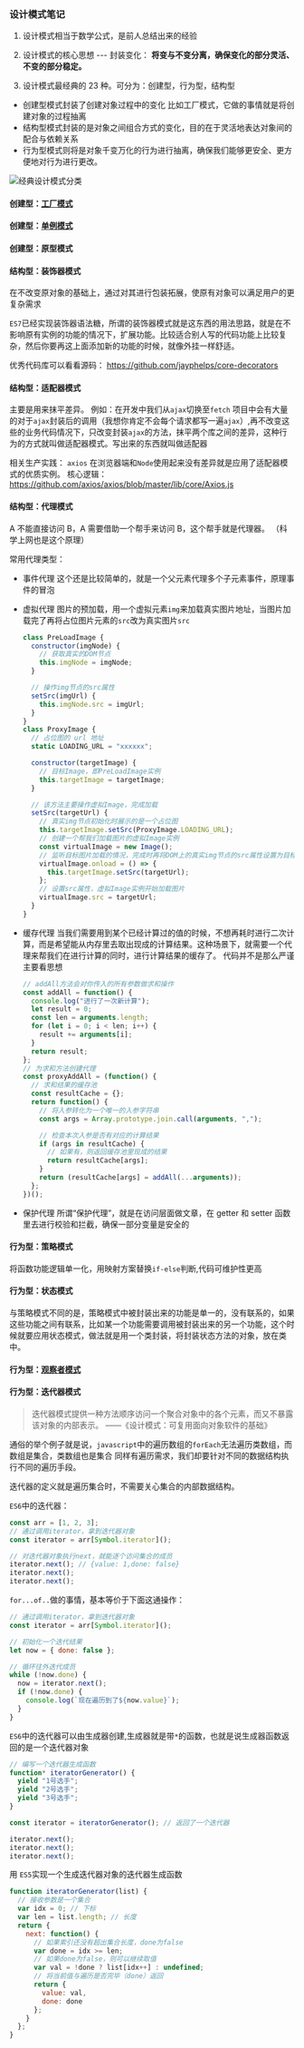 ### 设计模式笔记

1. 设计模式相当于数学公式，是前人总结出来的经验
2. 设计模式的核心思想 --- 封装变化： **将变与不变分离，确保变化的部分灵活、不变的部分稳定。**

3. 设计模式最经典的 23 种。可分为：创建型，行为型，结构型

- 创建型模式封装了创建对象过程中的变化 比如工厂模式，它做的事情就是将创建对象的过程抽离
- 结构型模式封装的是对象之间组合方式的变化，目的在于灵活地表达对象间的配合与依赖关系
- 行为型模式则将是对象千变万化的行为进行抽离，确保我们能够更安全、更方便地对行为进行更改。

![经典设计模式分类](./经典设计模式分类.jpg)

#### 创建型：[工厂模式][1]

#### 创建型：[单例模式][2]

#### 创建型：原型模式

#### 结构型：装饰器模式

在不改变原对象的基础上，通过对其进行包装拓展，使原有对象可以满足用户的更复杂需求

`ES7`已经实现装饰器语法糖，所谓的装饰器模式就是这东西的用法思路，就是在不影响原有实例的功能的情况下，扩展功能。比较适合别人写的代码功能上比较复杂，然后你要再这上面添加新的功能的时候，就像外挂一样舒适。

优秀代码库可以看看源码： https://github.com/jayphelps/core-decorators

#### 结构型：适配器模式

主要是用来抹平差异。
例如：在开发中我们从`ajax`切换至`fetch` 项目中会有大量的对于`ajax`封装后的调用（我想你肯定不会每个请求都写一遍`ajax`）,再不改变这些的业务代码情况下，只改变封装`ajax`的方法，抹平两个库之间的差异，这种行为的方式就叫做适配器模式。写出来的东西就叫做适配器

相关生产实践： `axios` 在浏览器端和`Node`使用起来没有差异就是应用了适配器模式的优质实例。 核心逻辑：https://github.com/axios/axios/blob/master/lib/core/Axios.js

#### 结构型：代理模式

A 不能直接访问 B，A 需要借助一个帮手来访问 B，这个帮手就是代理器。 （科学上网也是这个原理）

常用代理类型：

- 事件代理
  这个还是比较简单的，就是一个父元素代理多个子元素事件，原理事件的冒泡
- 虚拟代理
  图片的预加载，用一个虚拟元素`img`来加载真实图片地址，当图片加载完了再将占位图片元素的`src`改为真实图片`src`

  ```javascript
  class PreLoadImage {
    constructor(imgNode) {
      // 获取真实的DOM节点
      this.imgNode = imgNode;
    }

    // 操作img节点的src属性
    setSrc(imgUrl) {
      this.imgNode.src = imgUrl;
    }
  }
  class ProxyImage {
    // 占位图的 url 地址
    static LOADING_URL = "xxxxxx";

    constructor(targetImage) {
      // 目标Image，即PreLoadImage实例
      this.targetImage = targetImage;
    }

    // 该方法主要操作虚拟Image，完成加载
    setSrc(targetUrl) {
      // 真实img节点初始化时展示的是一个占位图
      this.targetImage.setSrc(ProxyImage.LOADING_URL);
      // 创建一个帮我们加载图片的虚拟Image实例
      const virtualImage = new Image();
      // 监听目标图片加载的情况，完成时再将DOM上的真实img节点的src属性设置为目标图片的url
      virtualImage.onload = () => {
        this.targetImage.setSrc(targetUrl);
      };
      // 设置src属性，虚拟Image实例开始加载图片
      virtualImage.src = targetUrl;
    }
  }
  ```

- 缓存代理
  当我们需要用到某个已经计算过的值的时候，不想再耗时进行二次计算，而是希望能从内存里去取出现成的计算结果。这种场景下，就需要一个代理来帮我们在进行计算的同时，进行计算结果的缓存了。
  代码并不是那么严谨 主要看思想

  ```javascript
  // addAll方法会对你传入的所有参数做求和操作
  const addAll = function() {
    console.log("进行了一次新计算");
    let result = 0;
    const len = arguments.length;
    for (let i = 0; i < len; i++) {
      result += arguments[i];
    }
    return result;
  };
  // 为求和方法创建代理
  const proxyAddAll = (function() {
    // 求和结果的缓存池
    const resultCache = {};
    return function() {
      // 将入参转化为一个唯一的入参字符串
      const args = Array.prototype.join.call(arguments, ",");

      // 检查本次入参是否有对应的计算结果
      if (args in resultCache) {
        // 如果有，则返回缓存池里现成的结果
        return resultCache[args];
      }
      return (resultCache[args] = addAll(...arguments));
    };
  })();
  ```

- 保护代理
  所谓“保护代理”，就是在访问层面做文章，在 getter 和 setter 函数里去进行校验和拦截，确保一部分变量是安全的

#### 行为型：策略模式

将函数功能逻辑单一化，用映射方案替换`if-else`判断,代码可维护性更高

#### 行为型：状态模式

与策略模式不同的是，策略模式中被封装出来的功能是单一的，没有联系的，如果这些功能之间有联系，比如某一个功能需要调用被封装出来的另一个功能，这个时候就要应用状态模式，做法就是用一个类封装，将封装状态方法的对象，放在类中。

#### 行为型：[观察者模式][3]

#### 行为型：迭代器模式

> 迭代器模式提供一种方法顺序访问一个聚合对象中的各个元素，而又不暴露该对象的内部表示。
> ——《设计模式：可复用面向对象软件的基础》

通俗的举个例子就是说，`javascript`中的遍历数组的`forEach`无法遍历类数组，而数组是集合，类数组也是集合 同样有遍历需求，我们却要针对不同的数据结构执行不同的遍历手段。

迭代器的定义就是遍历集合时，不需要关心集合的内部数据结构。

`ES6`中的迭代器：

```javascript
const arr = [1, 2, 3];
// 通过调用iterator，拿到迭代器对象
const iterator = arr[Symbol.iterator]();

// 对迭代器对象执行next，就能逐个访问集合的成员
iterator.next(); // {value: 1,done: false}
iterator.next();
iterator.next();
```

`for...of..`做的事情，基本等价于下面这通操作：

```javascript
// 通过调用iterator，拿到迭代器对象
const iterator = arr[Symbol.iterator]();

// 初始化一个迭代结果
let now = { done: false };

// 循环往外迭代成员
while (!now.done) {
  now = iterator.next();
  if (!now.done) {
    console.log(`现在遍历到了${now.value}`);
  }
}
```

`ES6`中的迭代器可以由生成器创建,生成器就是带`*`的函数，也就是说生成器函数返回的是一个迭代器对象

```javascript
// 编写一个迭代器生成函数
function* iteratorGenerator() {
  yield "1号选手";
  yield "2号选手";
  yield "3号选手";
}

const iterator = iteratorGenerator(); // 返回了一个迭代器

iterator.next();
iterator.next();
iterator.next();
```

用 `ES5`实现一个生成迭代器对象的迭代器生成函数

```javascript
function iteratorGenerator(list) {
  // 接收参数是一个集合
  var idx = 0; // 下标
  var len = list.length; // 长度
  return {
    next: function() {
      // 如果索引还没有超出集合长度，done为false
      var done = idx >= len;
      // 如果done为false，则可以继续取值
      var val = !done ? list[idx++] : undefined;
      // 将当前值与遍历是否完毕（done）返回
      return {
        value: val,
        done: done
      };
    }
  };
}
```

[1]: ./工厂模式/工厂模式.md
[2]: ./单例模式
[3]: ./观察者模式
